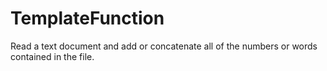 # TemplateFunction
Read a text document and add or concatenate all of the numbers or words contained in the file.
